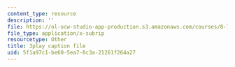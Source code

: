 ```yaml
---
content_type: resource
description: ''
file: https://ol-ocw-studio-app-production.s3.amazonaws.com/courses/8-701-introduction-to-nuclear-and-particle-physics-fall-2020/5f1a97c1be605ea78c3a21261f264a27_bltHh3K2_Gs.vtt
file_type: application/x-subrip
resourcetype: Other
title: 3play caption file
uid: 5f1a97c1-be60-5ea7-8c3a-21261f264a27
---
```

